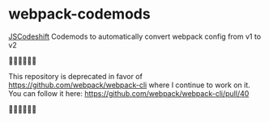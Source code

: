 # webpack-codemods
[JSCodeshift](https://github.com/facebook/jscodeshift) Codemods to automatically convert webpack config from v1 to v2

🚧🚧🚧🚧🚧🚧

This repository is deprecated in favor of https://github.com/webpack/webpack-cli where I continue to work on it. You can follow it here: https://github.com/webpack/webpack-cli/pull/40

🚧🚧🚧🚧🚧🚧

